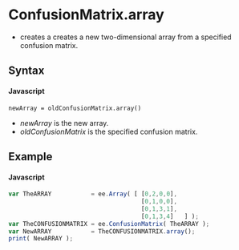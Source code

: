 # ConfusionMatrix.array
- creates a creates a new two-dimensional array from a specified confusion matrix.
       
## Syntax

#### Javascript

```
newArray = oldConfusionMatrix.array()
```
- *newArray* is the new array.
- *oldConfusionMatrix* is the specified confusion matrix.

## Example

#### Javascript
```javascript
var TheARRAY           = ee.Array( [ [0,2,0,0],  
                                     [0,1,0,0],  
                                     [0,1,3,1], 
                                     [0,1,3,4]   ] ); 
var TheCONFUSIONMATRIX = ee.ConfusionMatrix( TheARRAY ); 
var NewARRAY           = TheCONFUSIONMATRIX.array(); 
print( NewARRAY ); 
```
